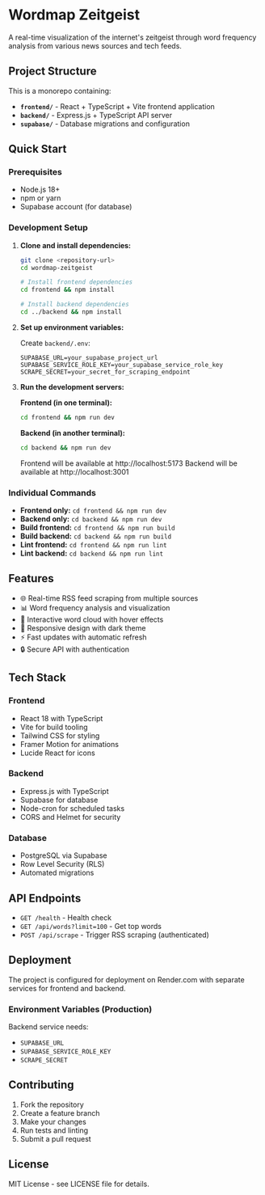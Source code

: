 # Wordmap Zeitgeist

A real-time visualization of the internet's zeitgeist through word frequency analysis from various news sources and tech feeds.

## Project Structure

This is a monorepo containing:

- **`frontend/`** - React + TypeScript + Vite frontend application
- **`backend/`** - Express.js + TypeScript API server
- **`supabase/`** - Database migrations and configuration

## Quick Start

### Prerequisites

- Node.js 18+ 
- npm or yarn
- Supabase account (for database)

### Development Setup

1. **Clone and install dependencies:**
   ```bash
   git clone <repository-url>
   cd wordmap-zeitgeist
   
   # Install frontend dependencies
   cd frontend && npm install
   
   # Install backend dependencies
   cd ../backend && npm install
   ```

2. **Set up environment variables:**
   
   Create `backend/.env`:
   ```env
   SUPABASE_URL=your_supabase_project_url
   SUPABASE_SERVICE_ROLE_KEY=your_supabase_service_role_key
   SCRAPE_SECRET=your_secret_for_scraping_endpoint
   ```

3. **Run the development servers:**
   
   **Frontend (in one terminal):**
   ```bash
   cd frontend && npm run dev
   ```
   
   **Backend (in another terminal):**
   ```bash
   cd backend && npm run dev
   ```
   
   Frontend will be available at http://localhost:5173
   Backend will be available at http://localhost:3001

### Individual Commands

- **Frontend only:** `cd frontend && npm run dev`
- **Backend only:** `cd backend && npm run dev`
- **Build frontend:** `cd frontend && npm run build`
- **Build backend:** `cd backend && npm run build`
- **Lint frontend:** `cd frontend && npm run lint`
- **Lint backend:** `cd backend && npm run lint`

## Features

- 🌐 Real-time RSS feed scraping from multiple sources
- 📊 Word frequency analysis and visualization
- 🎨 Interactive word cloud with hover effects
- 📱 Responsive design with dark theme
- ⚡ Fast updates with automatic refresh
- 🔒 Secure API with authentication

## Tech Stack

### Frontend
- React 18 with TypeScript
- Vite for build tooling
- Tailwind CSS for styling
- Framer Motion for animations
- Lucide React for icons

### Backend
- Express.js with TypeScript
- Supabase for database
- Node-cron for scheduled tasks
- CORS and Helmet for security

### Database
- PostgreSQL via Supabase
- Row Level Security (RLS)
- Automated migrations

## API Endpoints

- `GET /health` - Health check
- `GET /api/words?limit=100` - Get top words
- `POST /api/scrape` - Trigger RSS scraping (authenticated)

## Deployment

The project is configured for deployment on Render.com with separate services for frontend and backend.

### Environment Variables (Production)

Backend service needs:
- `SUPABASE_URL`
- `SUPABASE_SERVICE_ROLE_KEY` 
- `SCRAPE_SECRET`

## Contributing

1. Fork the repository
2. Create a feature branch
3. Make your changes
4. Run tests and linting
5. Submit a pull request

## License

MIT License - see LICENSE file for details.